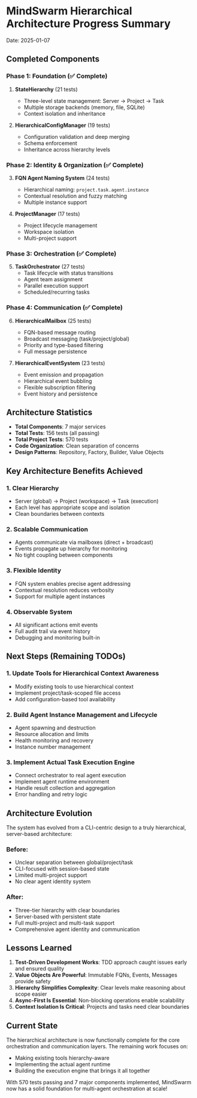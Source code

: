 # MindSwarm Hierarchical Architecture Progress Summary

Date: 2025-01-07

## Completed Components

### Phase 1: Foundation (✅ Complete)
1. **StateHierarchy** (21 tests)
   - Three-level state management: Server → Project → Task
   - Multiple storage backends (memory, file, SQLite)
   - Context isolation and inheritance

2. **HierarchicalConfigManager** (19 tests)
   - Configuration validation and deep merging
   - Schema enforcement
   - Inheritance across hierarchy levels

### Phase 2: Identity & Organization (✅ Complete)
3. **FQN Agent Naming System** (24 tests)
   - Hierarchical naming: `project.task.agent.instance`
   - Contextual resolution and fuzzy matching
   - Multiple instance support

4. **ProjectManager** (17 tests)
   - Project lifecycle management
   - Workspace isolation
   - Multi-project support

### Phase 3: Orchestration (✅ Complete)
5. **TaskOrchestrator** (27 tests)
   - Task lifecycle with status transitions
   - Agent team assignment
   - Parallel execution support
   - Scheduled/recurring tasks

### Phase 4: Communication (✅ Complete)
6. **HierarchicalMailbox** (25 tests)
   - FQN-based message routing
   - Broadcast messaging (task/project/global)
   - Priority and type-based filtering
   - Full message persistence

7. **HierarchicalEventSystem** (23 tests)
   - Event emission and propagation
   - Hierarchical event bubbling
   - Flexible subscription filtering
   - Event history and persistence

## Architecture Statistics
- **Total Components**: 7 major services
- **Total Tests**: 156 tests (all passing)
- **Total Project Tests**: 570 tests
- **Code Organization**: Clean separation of concerns
- **Design Patterns**: Repository, Factory, Builder, Value Objects

## Key Architecture Benefits Achieved

### 1. Clear Hierarchy
- Server (global) → Project (workspace) → Task (execution)
- Each level has appropriate scope and isolation
- Clean boundaries between contexts

### 2. Scalable Communication
- Agents communicate via mailboxes (direct + broadcast)
- Events propagate up hierarchy for monitoring
- No tight coupling between components

### 3. Flexible Identity
- FQN system enables precise agent addressing
- Contextual resolution reduces verbosity
- Support for multiple agent instances

### 4. Observable System
- All significant actions emit events
- Full audit trail via event history
- Debugging and monitoring built-in

## Next Steps (Remaining TODOs)

### 1. Update Tools for Hierarchical Context Awareness
- Modify existing tools to use hierarchical context
- Implement project/task-scoped file access
- Add configuration-based tool availability

### 2. Build Agent Instance Management and Lifecycle
- Agent spawning and destruction
- Resource allocation and limits
- Health monitoring and recovery
- Instance number management

### 3. Implement Actual Task Execution Engine
- Connect orchestrator to real agent execution
- Implement agent runtime environment
- Handle result collection and aggregation
- Error handling and retry logic

## Architecture Evolution

The system has evolved from a CLI-centric design to a truly hierarchical, server-based architecture:

### Before:
- Unclear separation between global/project/task
- CLI-focused with session-based state
- Limited multi-project support
- No clear agent identity system

### After:
- Three-tier hierarchy with clear boundaries
- Server-based with persistent state
- Full multi-project and multi-task support
- Comprehensive agent identity and communication

## Lessons Learned

1. **Test-Driven Development Works**: TDD approach caught issues early and ensured quality
2. **Value Objects Are Powerful**: Immutable FQNs, Events, Messages provide safety
3. **Hierarchy Simplifies Complexity**: Clear levels make reasoning about scope easier
4. **Async-First Is Essential**: Non-blocking operations enable scalability
5. **Context Isolation Is Critical**: Projects and tasks need clear boundaries

## Current State

The hierarchical architecture is now functionally complete for the core orchestration and communication layers. The remaining work focuses on:
- Making existing tools hierarchy-aware
- Implementing the actual agent runtime
- Building the execution engine that brings it all together

With 570 tests passing and 7 major components implemented, MindSwarm now has a solid foundation for multi-agent orchestration at scale!